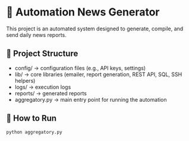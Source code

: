 # 📰 Automation News Generator

This project is an automated system designed to generate, compile, and send daily news reports.

## 📂 Project Structure
- config/ → configuration files (e.g., API keys, settings)
- lib/ → core libraries (emailer, report generation, REST API, SQL, SSH helpers)
- logs/ → execution logs
- reports/ → generated reports
- aggregatory.py → main entry point for running the automation

## 🚀 How to Run
```bash
python aggregatory.py
```
